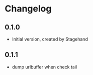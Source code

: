 # Changelog

## 0.1.0

- Initial version, created by Stagehand

## 0.1.1

- dump urlbuffer when check tail